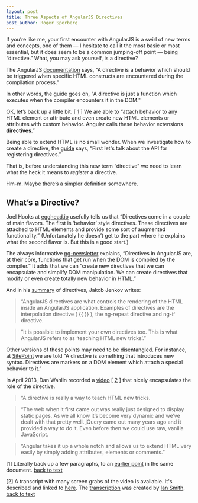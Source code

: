 ```yaml
---
layout: post
title: Three Aspects of AngularJS Directives
post_author: Roger Sperberg
---
```

If you’re like me, your first encounter with AngularJS is a swirl of new terms and concepts, one of them — I hesitate to call it the most basic or most essential, but it does seem to be a common jumping-off point — being “directive.” What, you may ask yourself, is a directive?

The AngularJS [documentation](https://docs.angularjs.org/guide/compiler#directive "link to Angular Guide") says, “A directive is a behavior which should be triggered when specific HTML constructs are encountered during the compilation process.”

In other words, the guide goes on, "A directive is just a function which executes when the compiler encounters it in the DOM."

<a id="back1"></a>OK, let’s back up a little bit. [ [1](#note1) ] We are able to “attach behavior to any HTML element or attribute and even create new HTML elements or attributes with custom behavior. Angular calls these behavior extensions **directives**.”

Being able to extend HTML is no small wonder. When we investigate how to create a directive, the [guide](https://docs.angularjs.org/guide/directive/creating-directives "link to Angular Guide") says, “First let's talk about the API for registering directives.”

That is, before understanding this new term “directive” we need to learn what the heck it means to _register_ a directive.

Hm-m. Maybe there’s a simpler definition somewhere.

What’s a Directive?
--------------------

Joel Hooks at [egghead.io](https://egghead.io/articles/an-introduction-to-the-angularjs-directive-part-1 "link to Introduction to the AngularJS Directive Part I at egghead.io") usefully tells us that “Directives come in a couple of main flavors. The first is ‘behavior’ style directives. These directives are attached to HTML elements and provide some sort of augmented functionality.” (Unfortunately he doesn’t get to the part where he explains what the second flavor is. But this is a good start.)

The always informative [ng-newsletter](http://www.ng-newsletter.com/posts/directives.html "link to post on directives at ng-newsletter") explains, “Directives in AngularJS are, at their core, functions that get run when the DOM is compiled by the compiler.” It adds that we can “create new directives that we can encapsulate and simplify DOM manipulation. We can create directives that modify or even create totally new behavior in HTML.”

And in his [summary](http://tutorials.jenkov.com/angularjs/custom-directives.html "link to part 9 of Jenkov's 13-part AngularJS tutorial") of directives, Jakob Jenkov writes:

> “AngularJS directives are what controls the rendering of the HTML inside an AngularJS application. Examples of directives are the interpolation directive ( {{ }} ), the ng-repeat directive and ng-if directive.

> ”It is possible to implement your own directives too. This is what AngularJS refers to as ‘teaching HTML new tricks’.”

Other versions of these points may need to be disentangled. For instance, at [SitePoint](http://www.sitepoint.com/practical-guide-angularjs-directives/ "link to part I of A Practical Guide to AngularJS Directives at SitePoint") we are told “A directive is something that introduces new syntax. Directives are markers on a DOM element which attach a special behavior to it.”

<a id="back2"></a>In April 2013, Dan Wahlin recorded a [video](https://weblogs.asp.net/dwahlin/archive/2013/04/12/video-tutorial-angularjs-fundamentals-in-60-ish-minutes.aspx "link to AngularJS Fundamentals in 60-ish Minutes") [ [2](#note2) ] that nicely encapsulates the role of the directive.

> “A directive is really a way to teach HTML new tricks.

> “The web when it first came out was really just designed to display static pages. As we all know it’s become very dynamic and we’ve dealt with that pretty well. jQuery came out many years ago and it provided a way to do it. Even before then we could use raw, vanilla JavaScript.

> “Angular takes it up a whole notch and allows us to extend HTML very easily by simply adding attributes, elements or comments.”



<a id="note1"></a>[1] Literally back up a few paragraphs, to an [earlier point](https://docs.angularjs.org/guide/compiler#overview "link to Angular Guide") in the same document. [back to text](#back1)

<a id="note2"></a>[2] A transcript with many screen grabs of the video is available. It's described and linked to [here](http://weblogs.asp.net/dwahlin/angularjs-in-60-ish-minutes-the-ebook "link to post describing video transcript in PDF "). The [transcription](http://fastandfluid.com/publicdownloads/AngularJSIn60MinutesIsh_DanWahlin_May2013.pdf "direct link to video transcript in PDF of 'AngularJS Fundamentals in 60-ish Minutes' ") was created by <a href="http://twitter.com/FastAndFluid" target="_blank">Ian Smith</a>. [back to text](#back2)
